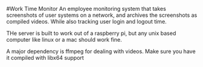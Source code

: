 #Work Time Monitor
An employee monitoring system that takes screenshots of user systems on a network, and archives the screenshots as compiled videos. While also tracking user login and logout time.

THe server is built to work out of a raspberry pi, but any unix based computer like linux or a mac should work fine.

A major dependency is ffmpeg for dealing with videos. Make sure you have it compiled with libx64 support
